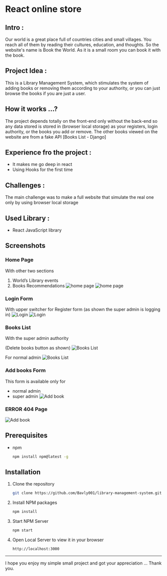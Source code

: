 # React online store
  
## Intro :
  
  Our world is a great place full of countries cities and small villages. You reach all of them by reading their cultures, education, and thoughts. So the website's name is Book the World. As it is a small room you can book it with the book.
  
  
## Project Idea :
  
  This is a Library Management System, which stimulates the system of adding books or removing them according to your authority, or you can just browse the books if you are just a user.
  
  
## How it works ...?
  
  The project depends totally on the front-end only without the back-end so any data stored is stored in (browser local storage) as your registers, login authority, or the books you add or remove.
  The other books viewed on the website are from a fake API [Books List - Django] 
  
  
## Experience fro the project :  
  
  - It makes me go deep in react 
  - Using Hooks for the first time 
  
  
## Challenges :  
  
  The main challenge was to make a full website that simulate the real one only by using browser local storage 
  
  
## Used Library :  
  
  - React JavaScript library
  
  
## Screenshots
  
  ### Home Page
  With other two sections
  
  1. World’s Library events
  2. Books Recommendations
  ![home page](/src/screenshots/Screenshot-1.png)
  ![home page](/src/screenshots/Screenshot-7.png)
  
  
  ### Login Form
  With upper switcher
  for Register form
  (as shown the super admin is logging in)
  ![Login](/src/screenshots/Screenshot-2.png)
  ![Login](/src/screenshots/Screenshot-3.png)
  
  
  ### Books List
  With the super admin authority 

  (Delete books button
  as shown)
  ![Books List](/src/screenshots/Screenshot-5.png)
  
  For normal admin
  ![Books List](/src/screenshots/Screenshot-6.png)
  
  
  ### Add books Form
  This form is available only for
  - normal admin
  - super admin
  ![Add book](/src/screenshots/Screenshot-4.png)
  
  
  ### ERROR 404 Page
  ![Add book](/src/screenshots/Screenshot-8.png)
  
  

  

## Prerequisites
* npm
  ```sh
  npm install npm@latest -g
  ```
  

## Installation

1. Clone the repository
   ```sh
   git clone https://github.com/Bavly001/library-management-system.git
   ```
2. Install NPM packages
   ```sh
   npm install
   ```
3. Start NPM Server
   ```sh
   npm start
   ```
4. Open Local Server to view it in your browser
   ```sh
   http://localhost:3000
   ```
  
  
---
  
I hope you enjoy my simple small project and got your appreciation ... Thank you.